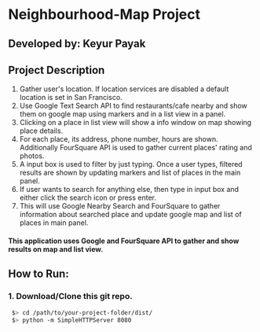 # Neighbourhood-Map Project
## Developed by: Keyur Payak
## Project Description
1. Gather user's location. If location services are disabled a default location is set in San Francisco.
2. Use Google Text Search API to find restaurants/cafe nearby and show them on google map using markers and in a list view in a panel.
3. Clicking on a place in list view will show a info window on map showing place details.
4. For each place, its address, phone number, hours are shown. Additionally FourSquare API is used to gather current places' rating and photos. 
5. A input box is used to filter by just typing. Once a user types, filtered results are shown by updating markers and list of places in the main panel.
6. If user wants to search for anything else, then type in input box and either click the search icon or press enter. 
7. This will use Google Nearby Search and FourSquare to gather information about searched place and update google map and list of places in main panel.

#### This application uses Google and FourSquare API to gather and show results on map and list view.

## How to Run:
### 1. Download/Clone this git repo.
 ```bash
  $> cd /path/to/your-project-folder/dist/
  $> python -m SimpleHTTPServer 8080
  ```
